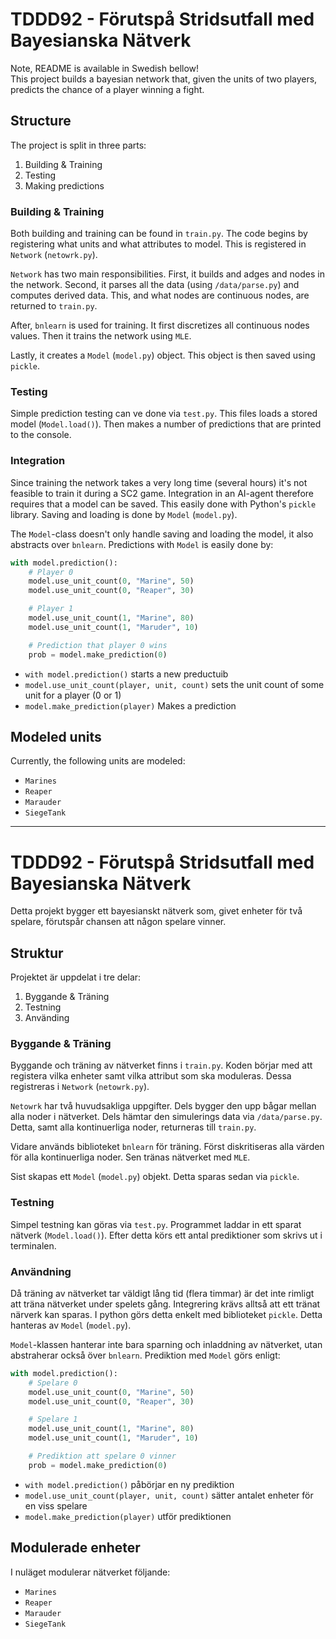 # TDDD92 - Förutspå Stridsutfall med Bayesianska Nätverk

Note, README is available in Swedish bellow!
<br/>
This project builds a bayesian network that, given the units of two players, predicts the chance of a player winning a fight.

## Structure

The project is split in three parts:

1. Building & Training
2. Testing
3. Making predictions

### Building & Training
Both building and training can be found in `train.py`. The code begins by registering what units and what attributes to model. This is registered in `Network` (`netowrk.py`).

`Network` has two main responsibilities. First, it builds and adges and nodes in the network. Second, it parses all the data (using `/data/parse.py`) and computes derived data. This, and what nodes are continuous nodes, are returned to `train.py`.

After, `bnlearn` is used for training. It first discretizes all continuous nodes values. Then it trains the network using `MLE`.

Lastly, it creates a `Model` (`model.py`) object. This object is then saved using `pickle`.

### Testing

Simple prediction testing can ve done via `test.py`. This files loads a stored model (`Model.load()`). Then makes a number of predictions that are printed to the console.

### Integration

Since training the network takes a very long time (several hours) it's not feasible to train it during a SC2 game. Integration in an AI-agent therefore requires that a model can be saved. This easily done with Python's `pickle` library. Saving and loading is done by `Model` (`model.py`).

The `Model`-class doesn't only handle saving and loading the model, it also abstracts over `bnlearn`. Predictions with `Model` is easily done by:

```python
with model.prediction():
    # Player 0
    model.use_unit_count(0, "Marine", 50)
    model.use_unit_count(0, "Reaper", 30)

    # Player 1
    model.use_unit_count(1, "Marine", 80)
    model.use_unit_count(1, "Maruder", 10)

    # Prediction that player 0 wins
    prob = model.make_prediction(0)
```

* `with model.prediction()` starts a new preductuib
* `model.use_unit_count(player, unit, count)` sets the unit count of some unit for a player (0 or 1)
* `model.make_prediction(player)` Makes a prediction

## Modeled units

Currently, the following units are modeled:

* `Marines`
* `Reaper`
* `Marauder`
* `SiegeTank`

---

# TDDD92 - Förutspå Stridsutfall med Bayesianska Nätverk

Detta projekt bygger ett bayesianskt nätverk som, givet enheter för två spelare, förutspår chansen att någon spelare vinner.

## Struktur

Projektet är uppdelat i tre delar:

1. Byggande & Träning
2. Testning
3. Använding

### Byggande & Träning
Byggande och träning av nätverket finns i `train.py`. Koden börjar med att registera vilka enheter samt vilka attribut som ska moduleras. Dessa registreras i `Network` (`netowrk.py`).

`Netowrk` har två huvudsakliga uppgifter. Dels bygger den upp bågar mellan alla noder i nätverket. Dels hämtar den simulerings data via `/data/parse.py`. Detta, samt alla kontinuerliga noder, returneras till `train.py`.

Vidare används biblioteket `bnlearn` för träning. Först diskritiseras alla värden för alla kontinuerliga noder. Sen tränas nätverket med `MLE`.

Sist skapas ett `Model` (`model.py`) objekt. Detta sparas sedan via `pickle`.

### Testning

Simpel testning kan göras via `test.py`. Programmet laddar in ett sparat nätverk (`Model.load()`). Efter detta körs ett antal prediktioner som skrivs ut i terminalen.

### Användning

Då träning av nätverket tar väldigt lång tid (flera timmar) är det inte rimligt att träna nätverket under spelets gång. Integrering krävs alltså att ett tränat närverk kan sparas. I python görs detta enkelt med biblioteket `pickle`. Detta hanteras av `Model` (`model.py`).

`Model`-klassen hanterar inte bara sparning och inladdning av nätverket, utan abstraherar också över `bnlearn`. Prediktion med `Model` görs enligt:

```python
with model.prediction():
    # Spelare 0
    model.use_unit_count(0, "Marine", 50)
    model.use_unit_count(0, "Reaper", 30)

    # Spelare 1
    model.use_unit_count(1, "Marine", 80)
    model.use_unit_count(1, "Maruder", 10)

    # Prediktion att spelare 0 vinner
    prob = model.make_prediction(0)
```

* `with model.prediction()` påbörjar en ny prediktion
* `model.use_unit_count(player, unit, count)` sätter antalet enheter för en viss spelare
* `model.make_prediction(player)` utför prediktionen

## Modulerade enheter

I nuläget modulerar nätverket följande:

* `Marines`
* `Reaper`
* `Marauder`
* `SiegeTank`
